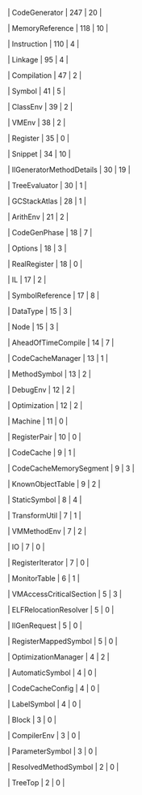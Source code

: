 | CodeGenerator | 247 | 20 |

| MemoryReference | 118 | 10 |

| Instruction | 110 | 4 |

| Linkage | 95 | 4 |

| Compilation | 47 | 2 |

| Symbol | 41 | 5 |

| ClassEnv | 39 | 2 |

| VMEnv | 38 | 2 |

| Register | 35 | 0 |

| Snippet | 34 | 10 |

| IlGeneratorMethodDetails | 30 | 19 |

| TreeEvaluator | 30 | 1 |

| GCStackAtlas | 28 | 1 |

| ArithEnv | 21 | 2 |

| CodeGenPhase | 18 | 7 |

| Options | 18 | 3 |

| RealRegister | 18 | 0 |

| IL | 17 | 2 |

| SymbolReference | 17 | 8 |

| DataType | 15 | 3 |

| Node | 15 | 3 |

| AheadOfTimeCompile | 14 | 7 |

| CodeCacheManager | 13 | 1 |

| MethodSymbol | 13 | 2 |

| DebugEnv | 12 | 2 |

| Optimization | 12 | 2 |

| Machine | 11 | 0 |

| RegisterPair | 10 | 0 |

| CodeCache | 9 | 1 |

| CodeCacheMemorySegment | 9 | 3 |

| KnownObjectTable | 9 | 2 |

| StaticSymbol | 8 | 4 |

| TransformUtil | 7 | 1 |

| VMMethodEnv | 7 | 2 |

| IO | 7 | 0 |

| RegisterIterator | 7 | 0 |

| MonitorTable | 6 | 1 |

| VMAccessCriticalSection | 5 | 3 |

| ELFRelocationResolver | 5 | 0 |

| IlGenRequest | 5 | 0 |

| RegisterMappedSymbol | 5 | 0 |

| OptimizationManager | 4 | 2 |

| AutomaticSymbol | 4 | 0 |

| CodeCacheConfig | 4 | 0 |

| LabelSymbol | 4 | 0 |

| Block | 3 | 0 |

| CompilerEnv | 3 | 0 |

| ParameterSymbol | 3 | 0 |

| ResolvedMethodSymbol | 2 | 0 |

| TreeTop | 2 | 0 |

